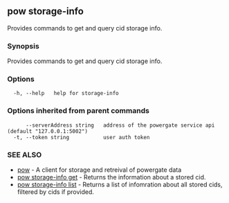 ## pow storage-info

Provides commands to get and query cid storage info.

### Synopsis

Provides commands to get and query cid storage info.

### Options

```
  -h, --help   help for storage-info
```

### Options inherited from parent commands

```
      --serverAddress string   address of the powergate service api (default "127.0.0.1:5002")
  -t, --token string           user auth token
```

### SEE ALSO

* [pow](pow.md)	 - A client for storage and retreival of powergate data
* [pow storage-info get](pow_storage-info_get.md)	 - Returns the information about a stored cid.
* [pow storage-info list](pow_storage-info_list.md)	 - Returns a list of infomration about all stored cids, filtered by cids if provided.

